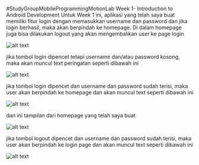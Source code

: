 ﻿#StudyGroupMobileProgrammingMotionLab
Week 1- Introduction to Android Development
Untuk Week 1 ini, aplikasi yang telah saya buat memiliki fitur login dengan memasukkan username dan password dan jika login berhasil, maka akan berpindah ke homepage. Di dalam homepage juga bisa dilakukan logout yang akan mengembalikan user ke page login

![alt text](image.png) 
 
jika tombol login dipencet tetapi username dan/atau password kosong, maka akan muncul text peringatan seperti dibawah ini

![alt text](image-1.png)

jika tombol login dipencet dan username dan password sudah terisi, maka user akan berpindah ke homepage dan akan muncul text seperti dibawah ini

![alt text](image-2.png)

dan ini tampilan dari homepage yang telah saya buat

![alt text](image-3.png)

jika tombol logout dipencet dan username dan password sudah terisi, maka user akan berpindah ke login page dan akan muncul text seperti dibawah ini

![alt text](image-4.png)
